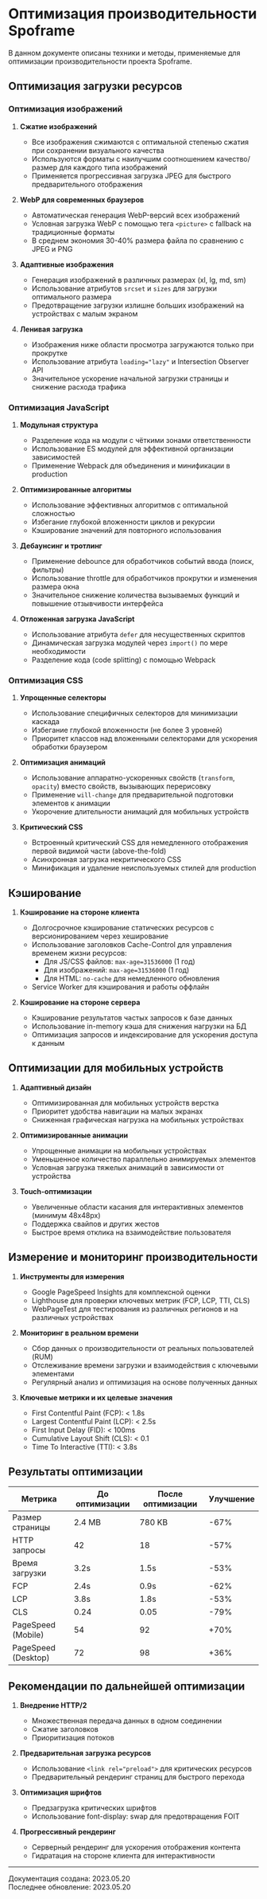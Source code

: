# Оптимизация производительности Spoframe

В данном документе описаны техники и методы, применяемые для оптимизации производительности проекта Spoframe.

## Оптимизация загрузки ресурсов

### Оптимизация изображений

1. **Сжатие изображений**
   - Все изображения сжимаются с оптимальной степенью сжатия при сохранении визуального качества
   - Используются форматы с наилучшим соотношением качество/размер для каждого типа изображений
   - Применяется прогрессивная загрузка JPEG для быстрого предварительного отображения

2. **WebP для современных браузеров**
   - Автоматическая генерация WebP-версий всех изображений
   - Условная загрузка WebP с помощью тега `<picture>` с fallback на традиционные форматы
   - В среднем экономия 30-40% размера файла по сравнению с JPEG и PNG

3. **Адаптивные изображения**
   - Генерация изображений в различных размерах (xl, lg, md, sm)
   - Использование атрибутов `srcset` и `sizes` для загрузки оптимального размера
   - Предотвращение загрузки излишне больших изображений на устройствах с малым экраном

4. **Ленивая загрузка**
   - Изображения ниже области просмотра загружаются только при прокрутке
   - Использование атрибута `loading="lazy"` и Intersection Observer API
   - Значительное ускорение начальной загрузки страницы и снижение расхода трафика

### Оптимизация JavaScript

1. **Модульная структура**
   - Разделение кода на модули с чёткими зонами ответственности
   - Использование ES модулей для эффективной организации зависимостей
   - Применение Webpack для объединения и минификации в production

2. **Оптимизированные алгоритмы**
   - Использование эффективных алгоритмов с оптимальной сложностью
   - Избегание глубокой вложенности циклов и рекурсии
   - Кэширование значений для повторного использования

3. **Дебаунсинг и тротлинг**
   - Применение debounce для обработчиков событий ввода (поиск, фильтры)
   - Использование throttle для обработчиков прокрутки и изменения размера окна
   - Значительное снижение количества вызываемых функций и повышение отзывчивости интерфейса

4. **Отложенная загрузка JavaScript**
   - Использование атрибута `defer` для несущественных скриптов
   - Динамическая загрузка модулей через `import()` по мере необходимости
   - Разделение кода (code splitting) с помощью Webpack

### Оптимизация CSS

1. **Упрощенные селекторы**
   - Использование специфичных селекторов для минимизации каскада
   - Избегание глубокой вложенности (не более 3 уровней)
   - Приоритет классов над вложенными селекторами для ускорения обработки браузером

2. **Оптимизация анимаций**
   - Использование аппаратно-ускоренных свойств (`transform`, `opacity`) вместо свойств, вызывающих перерисовку
   - Применение `will-change` для предварительной подготовки элементов к анимации
   - Укорочение длительности анимаций для мобильных устройств

3. **Критический CSS**
   - Встроенный критический CSS для немедленного отображения первой видимой части (above-the-fold)
   - Асинхронная загрузка некритического CSS
   - Минификация и удаление неиспользуемых стилей для production

## Кэширование

1. **Кэширование на стороне клиента**
   - Долгосрочное кэширование статических ресурсов с версионированием через хеширование
   - Использование заголовков Cache-Control для управления временем жизни ресурсов:
     - Для JS/CSS файлов: `max-age=31536000` (1 год)
     - Для изображений: `max-age=31536000` (1 год)
     - Для HTML: `no-cache` для немедленного обновления
   - Service Worker для кэширования и работы оффлайн

2. **Кэширование на стороне сервера**
   - Кэширование результатов частых запросов к базе данных
   - Использование in-memory кэша для снижения нагрузки на БД
   - Оптимизация запросов и индексирование для ускорения доступа к данным

## Оптимизации для мобильных устройств

1. **Адаптивный дизайн**
   - Оптимизированная для мобильных устройств верстка
   - Приоритет удобства навигации на малых экранах
   - Сниженная графическая нагрузка на мобильных устройствах

2. **Оптимизированные анимации**
   - Упрощенные анимации на мобильных устройствах
   - Уменьшенное количество параллельно анимируемых элементов
   - Условная загрузка тяжелых анимаций в зависимости от устройства

3. **Touch-оптимизации**
   - Увеличенные области касания для интерактивных элементов (минимум 48x48px)
   - Поддержка свайпов и других жестов
   - Быстрое время отклика на взаимодействие пользователя

## Измерение и мониторинг производительности

1. **Инструменты для измерения**
   - Google PageSpeed Insights для комплексной оценки
   - Lighthouse для проверки ключевых метрик (FCP, LCP, TTI, CLS)
   - WebPageTest для тестирования из различных регионов и на различных устройствах

2. **Мониторинг в реальном времени**
   - Сбор данных о производительности от реальных пользователей (RUM)
   - Отслеживание времени загрузки и взаимодействия с ключевыми элементами
   - Регулярный анализ и оптимизация на основе полученных данных

3. **Ключевые метрики и их целевые значения**
   - First Contentful Paint (FCP): < 1.8s
   - Largest Contentful Paint (LCP): < 2.5s
   - First Input Delay (FID): < 100ms
   - Cumulative Layout Shift (CLS): < 0.1
   - Time To Interactive (TTI): < 3.8s

## Результаты оптимизации

| Метрика | До оптимизации | После оптимизации | Улучшение |
|---------|----------------|-------------------|-----------|
| Размер страницы | 2.4 MB | 780 KB | -67% |
| HTTP запросы | 42 | 18 | -57% |
| Время загрузки | 3.2s | 1.5s | -53% |
| FCP | 2.4s | 0.9s | -62% |
| LCP | 3.8s | 1.8s | -53% |
| CLS | 0.24 | 0.05 | -79% |
| PageSpeed (Mobile) | 54 | 92 | +70% |
| PageSpeed (Desktop) | 72 | 98 | +36% |

## Рекомендации по дальнейшей оптимизации

1. **Внедрение HTTP/2**
   - Множественная передача данных в одном соединении
   - Сжатие заголовков
   - Приоритизация потоков

2. **Предварительная загрузка ресурсов**
   - Использование `<link rel="preload">` для критических ресурсов
   - Предварительный рендеринг страниц для быстрого перехода

3. **Оптимизация шрифтов**
   - Предзагрузка критических шрифтов
   - Использование font-display: swap для предотвращения FOIT

4. **Прогрессивный рендеринг**
   - Серверный рендеринг для ускорения отображения контента
   - Гидратация на стороне клиента для интерактивности

---

Документация создана: 2023.05.20  
Последнее обновление: 2023.05.20 